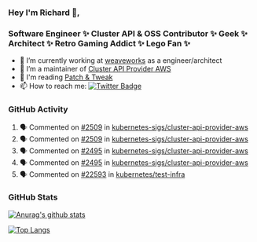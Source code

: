 ### Hey I'm Richard 👋, 

<h3 align="left">Software Engineer ✨ Cluster API & OSS Contributor ✨ Geek ✨ Architect ✨ Retro Gaming Addict ✨ Lego Fan ✨</h3>

- 🔭 I’m currently working at [weaveworks](https://github.com/weaveworks) as a engineer/architect
- 👯 I’m a maintainer of [Cluster API Provider AWS](https://github.com/kubernetes-sigs/cluster-api-provider-aws)
- 💬 I'm reading [Patch & Tweak](https://bjooks.com/products/patch-tweak-exploring-modular-synthesis)
- 📫 How to reach me: [![Twitter Badge](https://img.shields.io/badge/-@fruit_case-00acee?style=flat&logo=Twitter&logoColor=white)](https://twitter.com/intent/follow?screen_name=fruit_case "Follow on Twitter")

### GitHub Activity 

<!--START_SECTION:activity-->
1. 🗣 Commented on [#2509](https://github.com/kubernetes-sigs/cluster-api-provider-aws/issues/2509) in [kubernetes-sigs/cluster-api-provider-aws](https://github.com/kubernetes-sigs/cluster-api-provider-aws)
2. 🗣 Commented on [#2509](https://github.com/kubernetes-sigs/cluster-api-provider-aws/issues/2509) in [kubernetes-sigs/cluster-api-provider-aws](https://github.com/kubernetes-sigs/cluster-api-provider-aws)
3. 🗣 Commented on [#2495](https://github.com/kubernetes-sigs/cluster-api-provider-aws/issues/2495) in [kubernetes-sigs/cluster-api-provider-aws](https://github.com/kubernetes-sigs/cluster-api-provider-aws)
4. 🗣 Commented on [#2495](https://github.com/kubernetes-sigs/cluster-api-provider-aws/issues/2495) in [kubernetes-sigs/cluster-api-provider-aws](https://github.com/kubernetes-sigs/cluster-api-provider-aws)
5. 🗣 Commented on [#22593](https://github.com/kubernetes/test-infra/issues/22593) in [kubernetes/test-infra](https://github.com/kubernetes/test-infra)
<!--END_SECTION:activity-->

### GitHub Stats

[![Anurag's github stats](https://github-readme-stats.vercel.app/api?username=richardcase&count_private=true&show_icons=true)](https://github.com/anuraghazra/github-readme-stats)

[![Top Langs](https://github-readme-stats.vercel.app/api/top-langs/?username=richardcase&hide=html&layout=compact)](https://github.com/anuraghazra/github-readme-stats)
